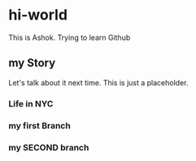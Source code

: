 # hi-world
This is Ashok. Trying to learn Github

## my Story
Let's talk about it next time. This is just a placeholder.

### Life in NYC

### my first Branch

### my SECOND branch
